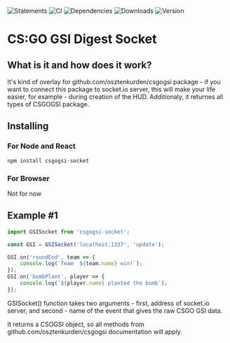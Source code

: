 ![Statements](https://img.shields.io/badge/Coverage-90.91%25-brightgreen.svg)
![CI](https://img.shields.io/github/workflow/status/osztenkurden/csgogsi-socket/CI)
![Dependencies](https://img.shields.io/david/osztenkurden/csgogsi-socket)
![Downloads](https://img.shields.io/npm/dm/csgogsi-socket)
![Version](https://img.shields.io/npm/v/csgogsi-socket)

# CS:GO GSI Digest Socket

## What is it and how does it work?
It's kind of overlay for github.com/osztenkurden/csgogsi package - if you want to connect this package to socket.io server, this will make your life easier, for example - during creation of the HUD. Additionaly, it returnes all types of CSGOGSI package.

## Installing
### For Node and React
```npm install csgogsi-socket```

### For Browser

Not for now

## Example #1
```javascript
import GSISocket from 'csgogsi-socket';

const GSI = GSISocket('localhost:1337', 'update');

GSI.on('roundEnd', team => {
    console.log(`Team  ${team.name} win!`);
});
GSI.on('bombPlant', player => {
    console.log(`${player.name} planted the bomb`);
});
```

GSISocket() function takes two arguments - first, address of socket.io server, and second - name of the event that gives the raw CSGO GSI data.

It returns a CSOGSI object, so all methods from github.com/osztenkurden/csgogsi documentation will apply.